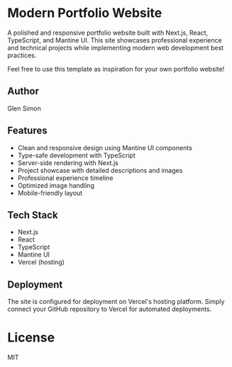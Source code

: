 # Modern Portfolio Website
A polished and responsive portfolio website built with Next.js, React, TypeScript, and Mantine UI. This site showcases professional experience and technical projects while implementing modern web development best practices.

Feel free to use this template as inspiration for your own portfolio website!

## Author
Glen Simon

## Features
- Clean and responsive design using Mantine UI components
- Type-safe development with TypeScript
- Server-side rendering with Next.js
- Project showcase with detailed descriptions and images
- Professional experience timeline
- Optimized image handling
- Mobile-friendly layout

## Tech Stack
- Next.js
- React
- TypeScript 
- Mantine UI
- Vercel (hosting)

## Deployment
The site is configured for deployment on Vercel's hosting platform. Simply connect your GitHub repository to Vercel for automated deployments.

# License
MIT

